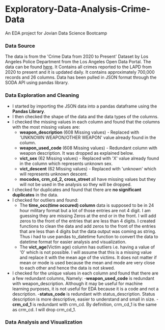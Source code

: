 # Exploratory-Data-Analysis-Crime-Data
An EDA project for Jovian Data Science Bootcamp

### Data Source
The data is from the 'Crime Data from 2020 to Present' Dataset by Los Angeles Police Department from the Los Angeles Open Data Portal. The data can be found [here](https://data.lacity.org/A-Safe-City/Crime-Data-from-2020-to-Present/2nrs-mtv8). It Contains all crimes reported to the LAPD from 2020 to present and it is updated daily. It contains approximately 700,000 records and 26 columns. Data has been pulled in JSON format through the SODA API using pandas library.





### Data Exploration and Cleaning
- I started by importing the JSON data into a pandas dataframe using the **Pandas Library**.
- I then checked the shape of the data and the data types of the columns.
- I checked the missing values in each column and found that the columns with the most missing values are:
    - **weapon_description** (608 Missing values) - Replaced with 'UNKNOWN WEAPON/OTHER WEAPON' value already found in the column.
    - **weapon_used_code** (608 Missing values) - Redundant column with weapon description. It was dropped as explained below.
    - **vict_sex** (62 Missing values) - Replaced with 'X' value already found in the column which represents unknown sex.
    - **vict_descent** (62 Missing values) - Replaced with 'unknown' which will represents unknown descent.
    - **mocodes, crm_cd_2, cross_street** all have missing values but they will not be used in the analysis so they will be dropped.
- I checked for duplicates and found that there are **no significant duplicates** in the data.
- I checked for outliers and found:
    - The **time_occ(time occured) column** data is supposed to be in 24 hour military format but a lot of those entries are not 4 digit. I am guessing they are missing Zeros at the end or in the front. I will add zeros to the front of the entries that are less than 4 digits. I created functions to clean the data and add zeros to the front of the entries that are less than 4 digits but the data output was coming as string. Thus i had to use pandas to_datetime function to convert the data to datetime format for easier analysis and visualization.
    - The **vict_age**(Victim age) column has outliers i.e. having a value of '0' which is not possible. I will assume that this is a missing value and replace it with the mean age of the victims. It does not matter if mean or mode is used because the mean and mode are very close to each other and hence the data is not skwed.
- I checked for the unique values in each column and found that there are a few redundant columns, Namely:
    -**weapon_used_code** is redundant with weapon_description. Although it may be useful for machine learning purposes, it is not useful for EDA because it is a code and not a description.
    -**status_code** is redundant with status_description. Status description is more descriptive, easier to understand and small in size.
    -**crm_cd_1** is redundant with crm_cd. By definition, crm_cd_1 is the same as crm_cd. I will drop crm_cd_1.

### Data Analysis and Visualization





        
